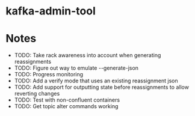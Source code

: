 # kafka-admin-tool

# Notes

- TODO: Take rack awareness into account when generating reassignments
- TODO: Figure out way to emulate --generate-json
- TODO: Progress monitoring
- TODO: Add a verify mode that uses an existing reassignment json
- TODO: Add support for outputting state before reassignments to allow reverting changes
- TODO: Test with non-confluent containers
- TODO: Get topic alter commands working